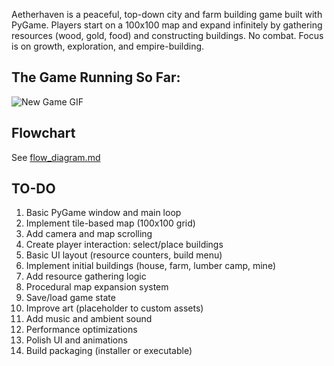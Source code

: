 Aetherhaven is a peaceful, top-down city and farm building game built with PyGame. Players start on a 100x100 map and expand infinitely by gathering resources (wood, gold, food) and constructing buildings. No combat. Focus is on growth, exploration, and empire-building.

## The Game Running So Far:
![New Game GIF]("new_game_example.gif")

## Flowchart
See [flow_diagram.md](flow_diagram.md)

## TO-DO

1. Basic PyGame window and main loop
2. Implement tile-based map (100x100 grid)
3. Add camera and map scrolling
4. Create player interaction: select/place buildings
5. Basic UI layout (resource counters, build menu)
6. Implement initial buildings (house, farm, lumber camp, mine)
7. Add resource gathering logic
8. Procedural map expansion system
9. Save/load game state
10. Improve art (placeholder to custom assets)
11. Add music and ambient sound
12. Performance optimizations
13. Polish UI and animations
14. Build packaging (installer or executable)
